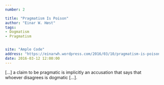 ```yaml
---
number: 2

title: "Pragmatism Is Poison"
author: "Einar W. Høst"
tags:
- Dogmatism
- Pragmatism


site: "Ample Code"
address: "https://einarwh.wordpress.com/2016/03/10/pragmatism-is-poison/"
date: 2016-03-12 12:00:00
---
```


[…] a claim to be pragmatic is implicitly an accusation that says that whoever disagrees is dogmatic […].
